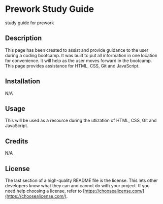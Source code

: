 # Prework Study Guide
study guide for prework

## Description

This page has been created to assist and provide guidance to the user during a coding bootcamp. It was built to put all information in one location for convenience. It will help as the user moves forward in the bootcamp. This page provides assistance for HTML, CSS, Git and JavaScript.  


## Installation

N/A

## Usage

This will be used as a resource during the utlization of HTML, CSS, Git and JavaScript. 

## Credits

N/A

## License

The last section of a high-quality README file is the license. This lets other developers know what they can and cannot do with your project. If you need help choosing a license, refer to [https://choosealicense.com/](https://choosealicense.com/).
